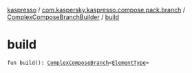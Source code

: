 [kaspresso](../../index.md) / [com.kaspersky.kaspresso.compose.pack.branch](../index.md) / [ComplexComposeBranchBuilder](index.md) / [build](./build.md)

# build

`fun build(): `[`ComplexComposeBranch`](../-complex-compose-branch/index.md)`<`[`ElementType`](index.md#ElementType)`>`